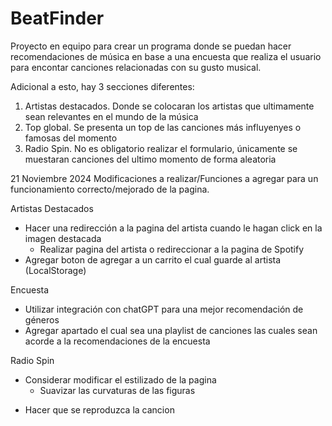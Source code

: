 # BeatFinder
Proyecto en equipo para crear un programa donde se puedan hacer recomendaciones
de música en base a una encuesta que realiza el usuario para encontar canciones
relacionadas con su gusto musical.

Adicional a esto, hay 3 secciones diferentes:
1. Artistas destacados. Donde se colocaran los artistas que ultimamente sean relevantes en el mundo de la música
2. Top global. Se presenta un top de las canciones más influyenyes o famosas del momento
3. Radio Spin. No es obligatorio realizar el formulario, únicamente se muestaran canciones del ultimo momento de forma aleatoria

21 Noviembre 2024
Modificaciones a realizar/Funciones a agregar para un funcionamiento correcto/mejorado de la pagina.


Artistas Destacados
- Hacer una redirección a la pagina del artista cuando le hagan click en la imagen destacada
    - Realizar pagina del artista o redireccionar a la pagina de Spotify
- Agregar boton  de agregar a un carrito el cual guarde al artista (LocalStorage)

Encuesta
- Utilizar integración con chatGPT para una mejor recomendación de géneros
- Agregar apartado el cual sea una playlist de canciones las cuales sean acorde a la recomendaciones de la encuesta

Radio Spin 
* Considerar modificar el estilizado de la pagina
    * Suavizar las curvaturas de las figuras
- Hacer que se reproduzca la cancion
